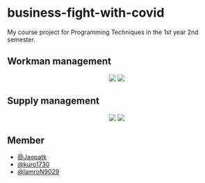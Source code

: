 # business-fight-with-covid

My course project for Programming Techniques in the 1st year 2nd semester.

## Workman management
<div align="center">
  <img src="https://user-images.githubusercontent.com/57668330/151845333-948d2115-35e3-4ca8-a42e-fdedcd72c7a2.JPG">
  <img src="https://user-images.githubusercontent.com/57668330/151845485-448fa388-c87b-4203-ab11-1c10b8d54448.JPG">
</div>

## Supply management
<div align="center">
  <img src="https://user-images.githubusercontent.com/57668330/151846104-bc1036a0-0dba-49de-a197-8cc07d1d6c6e.JPG">
  <img src="https://user-images.githubusercontent.com/57668330/151846118-987d2640-439a-4ae3-8048-3462ba6ca063.JPG">
</div>

## Member
- [@Jaopatk](https://github.com/Jaopatk)
- [@kuro1730](https://github.com/kuro1730)
- [@lamroN9029](https://github.com/lamroN9029)
